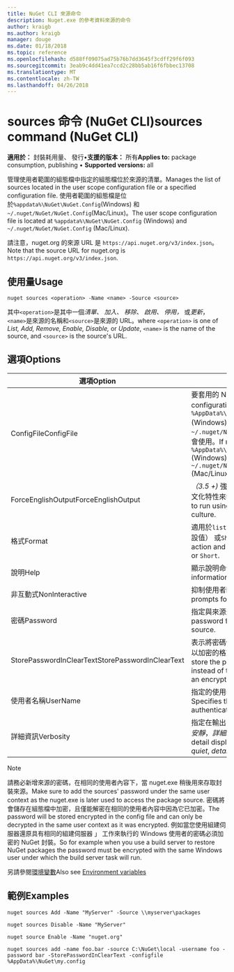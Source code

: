 ```yaml
---
title: NuGet CLI 來源命令
description: Nuget.exe 的參考資料來源的命令
author: kraigb
ms.author: kraigb
manager: douge
ms.date: 01/18/2018
ms.topic: reference
ms.openlocfilehash: d588ff09075ad75b76b7dd3645f3cdff29f6f093
ms.sourcegitcommit: 3eab9c4dd41ea7ccd2c28bb5ab16f6fbbec13708
ms.translationtype: MT
ms.contentlocale: zh-TW
ms.lasthandoff: 04/26/2018
---
```

# <a name="sources-command-nuget-cli"></a><span data-ttu-id="46d4f-103">sources 命令 (NuGet CLI)</span><span class="sxs-lookup"><span data-stu-id="46d4f-103">sources command (NuGet CLI)</span></span>

<span data-ttu-id="46d4f-104">**適用於：** 封裝耗用量、 發行&bullet;**支援的版本：** 所有</span><span class="sxs-lookup"><span data-stu-id="46d4f-104">**Applies to:** package consumption, publishing &bullet; **Supported versions:** all</span></span>

<span data-ttu-id="46d4f-105">管理使用者範圍的組態檔中指定的組態檔位於來源的清單。</span><span class="sxs-lookup"><span data-stu-id="46d4f-105">Manages the list of sources located in the user scope configuration file or a specified configuration file.</span></span> <span data-ttu-id="46d4f-106">使用者範圍的組態檔是位於`%appdata%\NuGet\NuGet.Config`(Windows) 和`~/.nuget/NuGet/NuGet.Config`(Mac/Linux)。</span><span class="sxs-lookup"><span data-stu-id="46d4f-106">The user scope configuration file is located at `%appdata%\NuGet\NuGet.Config` (Windows) and `~/.nuget/NuGet/NuGet.Config` (Mac/Linux).</span></span>

<span data-ttu-id="46d4f-107">請注意，nuget.org 的來源 URL 是 `https://api.nuget.org/v3/index.json`。</span><span class="sxs-lookup"><span data-stu-id="46d4f-107">Note that the source URL for nuget.org is `https://api.nuget.org/v3/index.json`.</span></span>

## <a name="usage"></a><span data-ttu-id="46d4f-108">使用量</span><span class="sxs-lookup"><span data-stu-id="46d4f-108">Usage</span></span>

```cli
nuget sources <operation> -Name <name> -Source <source>
```

<span data-ttu-id="46d4f-109">其中`<operation>`是其中一個*清單、 加入、 移除、 啟用、 停用，* 或*更新*，`<name>`是來源的名稱和`<source>`是來源的 URL。</span><span class="sxs-lookup"><span data-stu-id="46d4f-109">where `<operation>` is one of *List, Add, Remove, Enable, Disable,* or *Update*, `<name>` is the name of the source, and `<source>` is the source's URL.</span></span>

## <a name="options"></a><span data-ttu-id="46d4f-110">選項</span><span class="sxs-lookup"><span data-stu-id="46d4f-110">Options</span></span>

| <span data-ttu-id="46d4f-111">選項</span><span class="sxs-lookup"><span data-stu-id="46d4f-111">Option</span></span> | <span data-ttu-id="46d4f-112">描述</span><span class="sxs-lookup"><span data-stu-id="46d4f-112">Description</span></span> |
| --- | --- |
| <span data-ttu-id="46d4f-113">ConfigFile</span><span class="sxs-lookup"><span data-stu-id="46d4f-113">ConfigFile</span></span> | <span data-ttu-id="46d4f-114">要套用的 NuGet 設定檔案。</span><span class="sxs-lookup"><span data-stu-id="46d4f-114">The NuGet configuration file to apply.</span></span> <span data-ttu-id="46d4f-115">如果未指定， `%AppData%\NuGet\NuGet.Config` (Windows) 或`~/.nuget/NuGet/NuGet.Config`(Mac/Linux) 會使用。</span><span class="sxs-lookup"><span data-stu-id="46d4f-115">If not specified, `%AppData%\NuGet\NuGet.Config` (Windows) or `~/.nuget/NuGet/NuGet.Config` (Mac/Linux) is used.</span></span>|
| <span data-ttu-id="46d4f-116">ForceEnglishOutput</span><span class="sxs-lookup"><span data-stu-id="46d4f-116">ForceEnglishOutput</span></span> | <span data-ttu-id="46d4f-117">*（3.5 +)* 強制 nuget.exe 使用不變，英文的文化特性來執行。</span><span class="sxs-lookup"><span data-stu-id="46d4f-117">*(3.5+)* Forces nuget.exe to run using an invariant, English-based culture.</span></span> |
| <span data-ttu-id="46d4f-118">格式</span><span class="sxs-lookup"><span data-stu-id="46d4f-118">Format</span></span> | <span data-ttu-id="46d4f-119">適用於`list`動作，而且可以是`Detailed`（預設值） 或`Short`。</span><span class="sxs-lookup"><span data-stu-id="46d4f-119">Applies to the `list` action and can be `Detailed` (the default) or `Short`.</span></span> |
| <span data-ttu-id="46d4f-120">說明</span><span class="sxs-lookup"><span data-stu-id="46d4f-120">Help</span></span> | <span data-ttu-id="46d4f-121">顯示說明命令的資訊。</span><span class="sxs-lookup"><span data-stu-id="46d4f-121">Displays help information for the command.</span></span> |
| <span data-ttu-id="46d4f-122">非互動式</span><span class="sxs-lookup"><span data-stu-id="46d4f-122">NonInteractive</span></span> | <span data-ttu-id="46d4f-123">抑制使用者輸入或確認提示。</span><span class="sxs-lookup"><span data-stu-id="46d4f-123">Suppresses prompts for user input or confirmations.</span></span> |
| <span data-ttu-id="46d4f-124">密碼</span><span class="sxs-lookup"><span data-stu-id="46d4f-124">Password</span></span> | <span data-ttu-id="46d4f-125">指定與來源進行驗證的密碼。</span><span class="sxs-lookup"><span data-stu-id="46d4f-125">Specifies the password for authenticating with the source.</span></span> |
| <span data-ttu-id="46d4f-126">StorePasswordInClearText</span><span class="sxs-lookup"><span data-stu-id="46d4f-126">StorePasswordInClearText</span></span> | <span data-ttu-id="46d4f-127">表示將密碼儲存在未加密的文字，而不是將以加密的格式儲存的預設行為。</span><span class="sxs-lookup"><span data-stu-id="46d4f-127">Indicates to store the password in unencrypted text instead of the default behavior of storing an encrypted form.</span></span> |
| <span data-ttu-id="46d4f-128">使用者名稱</span><span class="sxs-lookup"><span data-stu-id="46d4f-128">UserName</span></span> | <span data-ttu-id="46d4f-129">指定的使用者名稱與來源進行驗證。</span><span class="sxs-lookup"><span data-stu-id="46d4f-129">Specifies the user name for authenticating with the source.</span></span> |
| <span data-ttu-id="46d4f-130">詳細資訊</span><span class="sxs-lookup"><span data-stu-id="46d4f-130">Verbosity</span></span> | <span data-ttu-id="46d4f-131">指定在輸出中顯示詳細資料的數量：*正常*，*安靜*，*詳細*。</span><span class="sxs-lookup"><span data-stu-id="46d4f-131">Specifies the amount of detail displayed in the output: *normal*, *quiet*, *detailed*.</span></span> |

> [!Note]
> <span data-ttu-id="46d4f-132">請務必新增來源的密碼，在相同的使用者內容下，當 nuget.exe 稍後用來存取封裝來源。</span><span class="sxs-lookup"><span data-stu-id="46d4f-132">Make sure to add the sources' password under the same user context as the nuget.exe is later used to access the package source.</span></span> <span data-ttu-id="46d4f-133">密碼將會儲存在組態檔中加密，且僅能解密在相同的使用者內容中因為它已加密。</span><span class="sxs-lookup"><span data-stu-id="46d4f-133">The password will be stored encrypted in the config file and can only be decrypted in the same user context as it was encrypted.</span></span> <span data-ttu-id="46d4f-134">例如當您使用組建伺服器還原具有相同的組建伺服器 」 工作來執行的 Windows 使用者的密碼必須加密的 NuGet 封裝。</span><span class="sxs-lookup"><span data-stu-id="46d4f-134">So for example when you use a build server to restore NuGet packages the password must be encrypted with the same Windows user under which  the build server task will run.</span></span>

<span data-ttu-id="46d4f-135">另請參閱[環境變數](cli-ref-environment-variables.md)</span><span class="sxs-lookup"><span data-stu-id="46d4f-135">Also see [Environment variables](cli-ref-environment-variables.md)</span></span>

## <a name="examples"></a><span data-ttu-id="46d4f-136">範例</span><span class="sxs-lookup"><span data-stu-id="46d4f-136">Examples</span></span>

```cli
nuget sources Add -Name "MyServer" -Source \\myserver\packages

nuget sources Disable -Name "MyServer"

nuget source Enable -Name "nuget.org"

nuget sources add -name foo.bar -source C:\NuGet\local -username foo -password bar -StorePasswordInClearText -configfile %AppData%\NuGet\my.config
```
